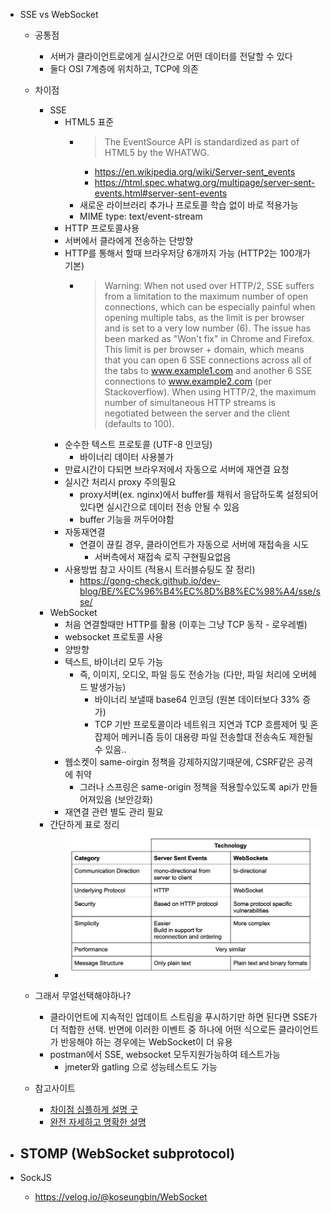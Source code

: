- SSE vs WebSocket
  - 공통점
    - 서버가 클라이언트로에게 실시간으로 어떤 데이터를 전달할 수 있다
    - 둘다 OSI 7계층에 위치하고, TCP에 의존
  - 차이점
    - SSE
      - HTML5 표준
        - > The EventSource API is standardized as part of HTML5 by the WHATWG.
          - https://en.wikipedia.org/wiki/Server-sent_events
          - https://html.spec.whatwg.org/multipage/server-sent-events.html#server-sent-events
        - 새로운 라이브러리 추가나 프로토콜 학습 없이 바로 적용가능
        - MIME type: text/event-stream
      - HTTP 프로토콜사용
      - 서버에서 클라에게 전송하는 단방향
      - HTTP를 통해서 할때 브라우저당 6개까지 가능 (HTTP2는 100개가 기본)
        - > Warning: When not used over HTTP/2, SSE suffers from a limitation to the maximum number of open connections, which can be especially painful when opening multiple tabs, as the limit is per browser and is set to a very low number (6). The issue has been marked as "Won't fix" in Chrome and Firefox. This limit is per browser + domain, which means that you can open 6 SSE connections across all of the tabs to www.example1.com and another 6 SSE connections to www.example2.com (per Stackoverflow). When using HTTP/2, the maximum number of simultaneous HTTP streams is negotiated between the server and the client (defaults to 100).
      - 순수한 텍스트 프로토콜 (UTF-8 인코딩)
        - 바이너리 데이터 사용불가
      - 만료시간이 다되면 브라우저에서 자동으로 서버에 재연결 요청
      - 실시간 처리시 proxy 주의필요
        - proxy서버(ex. nginx)에서 buffer를 채워서 응답하도록 설정되어있다면 실시간으로 데이터 전송 안될 수 있음
        - buffer 기능을 꺼두어야함
      - 자동재연결
        - 연결이 끊킬 경우, 클라이언트가 자동으로 서버에 재접속을 시도
          - 서버측에서 재접속 로직 구현필요없음
      - 사용방법 참고 사이트 (적용시 트러블슈팅도 잘 정리)
        - https://gong-check.github.io/dev-blog/BE/%EC%96%B4%EC%8D%B8%EC%98%A4/sse/sse/
    - WebSocket
      - 처음 연결할때만 HTTP를 활용 (이후는 그냥 TCP 동작 - 로우레벨)
      - websocket 프로토콜 사용
      - 양방향
      - 텍스트, 바이너리 모두 가능
        - 즉, 이미지, 오디오, 파일 등도 전송가능 (다만, 파일 처리에 오버헤드 발생가능)
          - 바이너리 보낼때 base64 인코딩 (원본 데이터보다 33% 증가)
          - TCP 기반 프로토콜이라 네트워크 지연과 TCP 흐름제어 및 혼잡제어 메커니즘 등이 대용량 파일 전송할대 전송속도 제한될수 있음..
      - 웹소켓이 same-oirgin 정책을 강제하지않기때문에, CSRF같은 공격에 취약
        - 그러나 스프링은 same-origin 정책을 적용할수있도록 api가 만들어져있음 (보안강화)
      - 재연결 관련 별도 관리 필요
    - 간단하게 표로 정리
      - ![](2024-04-02-23-13-43.png)
  - 그래서 무얼선택해야하나?
    - 클라이언트에 지속적인 업데이트 스트림을 푸시하기만 하면 된다면 SSE가 더 적합한 선택. 반면에 이러한 이벤트 중 하나에 어떤 식으로든 클라이언트가 반응해야 하는 경우에는 WebSocket이 더 유용
    - postman에서 SSE, websocket 모두지원가능하여 테스트가능
      - jmeter와 gatling 으로 성능테스트도 가능

  - 참고사이트
    - [차이점 심플하게 설명 굿](https://surviveasdev.tistory.com/entry/%EC%9B%B9%EC%86%8C%EC%BC%93-%EA%B3%BC-SSEServer-Sent-Event-%EC%B0%A8%EC%9D%B4%EC%A0%90-%EC%95%8C%EC%95%84%EB%B3%B4%EA%B3%A0-%EC%82%AC%EC%9A%A9%ED%95%B4%EB%B3%B4%EA%B8%B0)
    - [완전 자세하고 명확한 설명](https://softwaremill.com/sse-vs-websockets-comparing-real-time-communication-protocols/#sse-vs-websockets-comparing-real-time-communication-protocols)

- STOMP (WebSocket subprotocol)
  - 

- SockJS
  - https://velog.io/@koseungbin/WebSocket